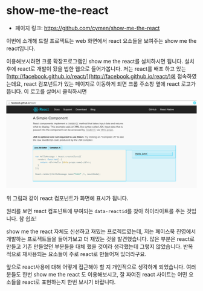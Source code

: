 # show-me-the-react

- 페이지 링크: https://github.com/cymen/show-me-the-react

이번에 소개해 드릴 프로젝트는 web 화면에서 react 요소들을 보여주는 show me the react입니다.

이용해보시려면 크롬 확장프로그램인 show me the react를 설치하시면 됩니다.
설치 후에 react로 개발이 됬을 법한 웹으로 들어가봅니다. 저는 react를 배포 하고 있는 [http://facebook.github.io/react/](http://facebook.github.io/react/)에
접속하였는데요, react 컴포넌트가 있는 페이지로 이동하게 되면 크롬 주소창 옆에 react 로고가 뜹니다. 이 로고를 살며시 클릭하시면

![이미지](../img/020-25-1.png)

위 그림과 같이 react 컴포넌트가 화면에 표시가 됩니다.

원리를 보면 react 컴포넌트에 부여되는 ```data-reactid```를 찾아 하이라이트를 주는 것입니다. 참 쉽죠!

show me the react 자체도 신선하고 재밌는 프로젝트였는데, 저는 페이스북 진영에서 개발하는 프로젝트들을 들어가보고 더 재밌는 것을 발견했습니다. 많은 부분은 react로 만들고 기존 만들었던 부분들을 대체 했을 것이라 생각했는데 그렇지 않았습니다. 반복적으로 재사용되는 요소들이 주로 react로 만들어져 있더라구요.

앞으로 react사용에 대해 어떻게 접근해야 할 지 개인적으로 생각하게 되었습니다. 여러분들도 한번 show me the react 도 이용해보시고, 잘 짜여진 react 사이트는 어떤 요소들을 react로 표현하는지 한번 보시기 바랍니다.   
